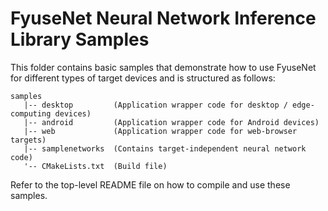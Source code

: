 # FyuseNet Neural Network Inference Library Samples

This folder contains basic samples that demonstrate how to use FyuseNet for different types of 
target devices and is structured as follows:

```
samples
   |-- desktop         (Application wrapper code for desktop / edge-computing devices)
   |-- android         (Application wrapper code for Android devices)
   |-- web             (Application wrapper code for web-browser targets)
   |-- samplenetworks  (Contains target-independent neural network code)
   '-- CMakeLists.txt  (Build file)
```

Refer to the top-level README file on how to compile and use these samples.
